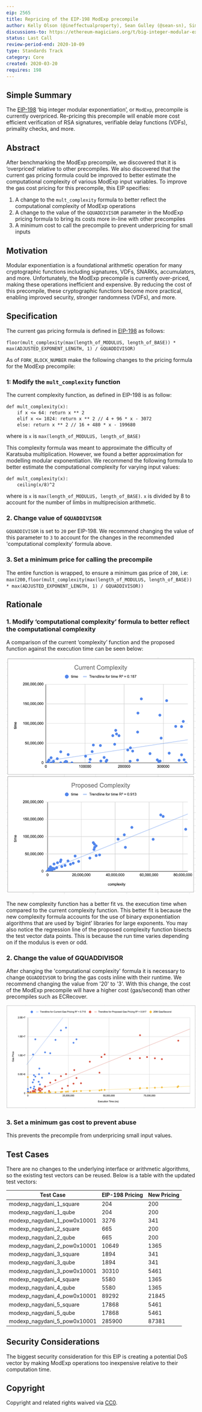 ```yaml
---
eip: 2565
title: Repricing of the EIP-198 ModExp precompile
author: Kelly Olson (@ineffectualproperty), Sean Gulley (@sean-sn), Simon Peffers (@simonatsn), Justin Drake (@justindrake), Dankrad Feist (@dankrad)
discussions-to: https://ethereum-magicians.org/t/big-integer-modular-exponentiation-eip-198-gas-cost/4150
status: Last Call
review-period-end: 2020-10-09
type: Standards Track
category: Core
created: 2020-03-20
requires: 198
---
```


## Simple Summary
The [EIP-198](./eip-198.md) ‘big integer modular exponentiation’, or `ModExp`, precompile is currently overpriced. Re-pricing this precompile will enable more cost efficient verification of RSA signatures, verifiable delay functions (VDFs), primality checks, and more.

## Abstract
After benchmarking the ModExp precompile, we discovered that it is ‘overpriced’ relative to other precompiles. We also discovered that the current gas pricing formula could be improved to better estimate the computational complexity of various ModExp input variables. To improve the gas cost pricing for this precompile, this EIP specifies:

1. A change to the `mult_complexity` formula to better reflect the computational complexity of ModExp operations
2. A change to the value of the `GQUADDIVISOR` parameter in the ModExp pricing formula to bring its costs more in-line with other precompiles
3. A minimum cost to call the precompile to prevent underpricing for small inputs

## Motivation
Modular exponentiation is a foundational arithmetic operation for many cryptographic functions including signatures, VDFs, SNARKs, accumulators, and more. Unfortunately, the ModExp precompile is currently over-priced, making these operations inefficient and expensive. By reducing the cost of this precompile, these cryptographic functions become more practical, enabling improved security, stronger randomness (VDFs), and more.

## Specification
The current gas pricing formula is defined in [EIP-198](./eip-198.md) as follows: 

```
floor(mult_complexity(max(length_of_MODULUS, length_of_BASE)) * max(ADJUSTED_EXPONENT_LENGTH, 1) / GQUADDIVISOR)
```

As of `FORK_BLOCK_NUMBER` make the following changes to the pricing formula for the ModExp precompile:

### 1: Modify the `mult_complexity` function
The current complexity function, as defined in EIP-198 is as follow:

```
def mult_complexity(x):
    if x <= 64: return x ** 2
    elif x <= 1024: return x ** 2 // 4 + 96 * x - 3072
    else: return x ** 2 // 16 + 480 * x - 199680
```
where is `x` is `max(length_of_MODULUS, length_of_BASE)`

This complexity formula was meant to approximate the difficulty of Karatsuba multiplication. However, we found a better approximation for modelling modular exponentiation. We recommend the following formula to better estimate the computational complexity for varying input values:

```
def mult_complexity(x):
    ceiling(x/8)^2
```
where is `x` is `max(length_of_MODULUS, length_of_BASE)`. `x` is divided by 8 to account for the number of limbs in multiprecision arithmetic.

### 2. Change value of `GQUADDIVISOR`
`GQUADDIVISOR` is set to `20` per EIP-198. We recommend changing the value of this parameter to `3` to account for the changes in the recommended 'computational complexity' formula above.

### 3. Set a minimum price for calling the precompile
The entire function is wrapped, to ensure a minimum gas price of `200`, i.e:
 `
max(200,floor(mult_complexity(max(length_of_MODULUS, length_of_BASE)) * max(ADJUSTED_EXPONENT_LENGTH, 1) / GQUADDIVISOR))
`

## Rationale

### 1. Modify ‘computational complexity’ formula to better reflect the computational complexity
A comparison of the current ‘complexity’ function and the proposed function against the execution time can be seen below:

![Option 1 Graph](../assets/eip-2565/Complexity_Regression.png)

The new complexity function has a better fit vs. the execution time when compared to the current complexity function. This better fit is because the new complexity formula accounts for the use of binary exponentiation algorithms that are used by ‘bigint’ libraries for large exponents. You may also notice the regression line of the proposed complexity function bisects the test vector data points. This is because the run time varies depending on if the modulus is even or odd.

### 2. Change the value of GQUADDIVISOR
After changing the 'computational complexity' formula it is necessary to change `QGUADDIVSOR` to bring the gas costs inline with their runtime. We recommend changing the value from '20' to '3'. With this change, the cost of the ModExp precompile will have a higher cost (gas/second) than other precompiles such as ECRecover.

![Option 2 Graph](../assets/eip-2565/GQuad_Change.png)

### 3. Set a minimum gas cost to prevent abuse
This prevents the precompile from underpricing small input values.

## Test Cases
There are no changes to the underlying interface or arithmetic algorithms, so the existing test vectors can be reused. Below is a table with the updated test vectors:

| Test Case  | EIP-198 Pricing | New Pricing |
| ------------- | ------------- | ------------- |
| modexp_nagydani_1_square | 204  | 200  |
| modexp_nagydani_1_qube | 204  | 200  |
| modexp_nagydani_1_pow0x10001 | 3276  | 341  |
| modexp_nagydani_2_square  | 665  | 200  |
| modexp_nagydani_2_qube  | 665  | 200  |
| modexp_nagydani_2_pow0x10001  | 10649  | 1365  |
| modexp_nagydani_3_square  | 1894  | 341  |
| modexp_nagydani_3_qube  | 1894  | 341  |
| modexp_nagydani_3_pow0x10001  | 30310  | 5461  |
| modexp_nagydani_4_square  | 5580  | 1365  |
| modexp_nagydani_4_qube  | 5580  | 1365  |
| modexp_nagydani_4_pow0x10001  | 89292  | 21845  |
| modexp_nagydani_5_square  | 17868  | 5461  |
| modexp_nagydani_5_qube  | 17868  | 5461  |
| modexp_nagydani_5_pow0x10001  | 285900 | 87381  |

## Security Considerations
The biggest security consideration for this EIP is creating a potential DoS vector by making ModExp operations too inexpensive relative to their computation time.

## Copyright
Copyright and related rights waived via [CC0](https://creativecommons.org/publicdomain/zero/1.0/).
